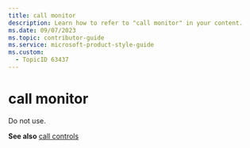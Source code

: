 ```yaml
---
title: call monitor
description: Learn how to refer to "call monitor" in your content.
ms.date: 09/07/2023
ms.topic: contributor-guide
ms.service: microsoft-product-style-guide
ms.custom:
  - TopicID 63437
---
```



# call monitor

Do not use.  

**See also** [call controls](~/teams-style-guide/a-z-word-list/c/call-controls.md)  

